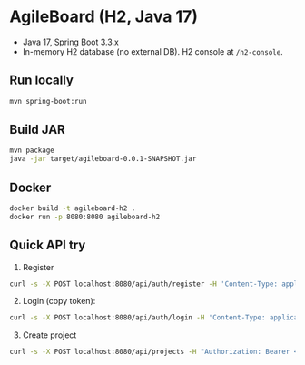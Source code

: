 # AgileBoard (H2, Java 17)

- Java 17, Spring Boot 3.3.x
- In-memory H2 database (no external DB). H2 console at `/h2-console`.

## Run locally
```bash
mvn spring-boot:run
```

## Build JAR
```bash
mvn package
java -jar target/agileboard-0.0.1-SNAPSHOT.jar
```

## Docker
```bash
docker build -t agileboard-h2 .
docker run -p 8080:8080 agileboard-h2
```

## Quick API try
1) Register
```bash
curl -s -X POST localhost:8080/api/auth/register -H 'Content-Type: application/json' -d '{"username":"u1","email":"u1@x.com","password":"p"}'
```
2) Login (copy token):
```bash
curl -s -X POST localhost:8080/api/auth/login -H 'Content-Type: application/json' -d '{"username":"u1","password":"p"}'
```
3) Create project
```bash
curl -s -X POST localhost:8080/api/projects -H "Authorization: Bearer <TOKEN>" -H 'Content-Type: application/json' -d '{"key":"PRJ","name":"Project 1"}'
```
